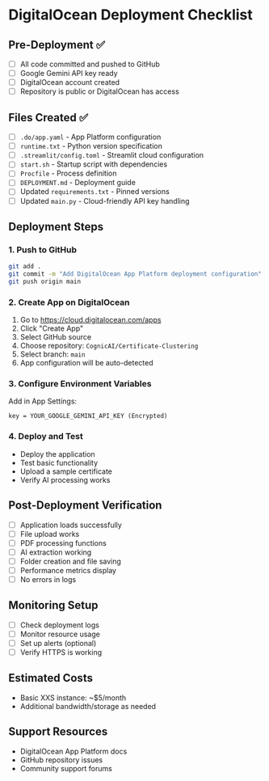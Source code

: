 # DigitalOcean Deployment Checklist

## Pre-Deployment ✅

- [ ] All code committed and pushed to GitHub
- [ ] Google Gemini API key ready
- [ ] DigitalOcean account created
- [ ] Repository is public or DigitalOcean has access

## Files Created ✅

- [ ] `.do/app.yaml` - App Platform configuration
- [ ] `runtime.txt` - Python version specification
- [ ] `.streamlit/config.toml` - Streamlit cloud configuration
- [ ] `start.sh` - Startup script with dependencies
- [ ] `Procfile` - Process definition
- [ ] `DEPLOYMENT.md` - Deployment guide
- [ ] Updated `requirements.txt` - Pinned versions
- [ ] Updated `main.py` - Cloud-friendly API key handling

## Deployment Steps

### 1. Push to GitHub
```bash
git add .
git commit -m "Add DigitalOcean App Platform deployment configuration"
git push origin main
```

### 2. Create App on DigitalOcean
1. Go to https://cloud.digitalocean.com/apps
2. Click "Create App"
3. Select GitHub source
4. Choose repository: `CognicAI/Certificate-Clustering`
5. Select branch: `main`
6. App configuration will be auto-detected

### 3. Configure Environment Variables
Add in App Settings:
```
key = YOUR_GOOGLE_GEMINI_API_KEY (Encrypted)
```

### 4. Deploy and Test
- Deploy the application
- Test basic functionality
- Upload a sample certificate
- Verify AI processing works

## Post-Deployment Verification

- [ ] Application loads successfully
- [ ] File upload works
- [ ] PDF processing functions
- [ ] AI extraction working
- [ ] Folder creation and file saving
- [ ] Performance metrics display
- [ ] No errors in logs

## Monitoring Setup

- [ ] Check deployment logs
- [ ] Monitor resource usage
- [ ] Set up alerts (optional)
- [ ] Verify HTTPS is working

## Estimated Costs
- Basic XXS instance: ~$5/month
- Additional bandwidth/storage as needed

## Support Resources
- DigitalOcean App Platform docs
- GitHub repository issues
- Community support forums
